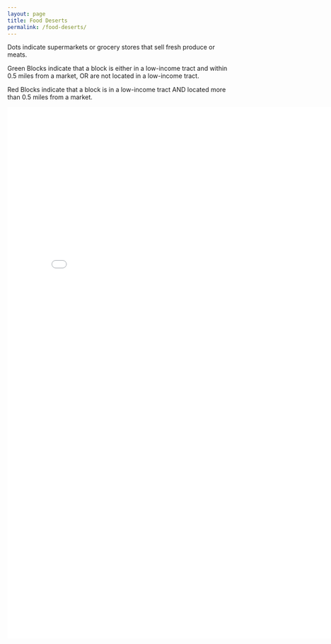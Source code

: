 ```yaml
---
layout: page
title: Food Deserts
permalink: /food-deserts/
---
```


Dots indicate supermarkets or grocery stores that sell fresh produce or meats.

Green Blocks indicate that a block is either in a low-income tract and within 0.5 miles from a market, OR are not located in a low-income tract.

Red Blocks indicate that a block is in a low-income tract AND located more than 0.5 miles from a market.

<iframe frameborder="no" scrolling = "no" border="0" width="800" height="1200" src="{{ site.baseurl }}/assets/blockdeserts/index.html" title="blockdeserts"></iframe>
